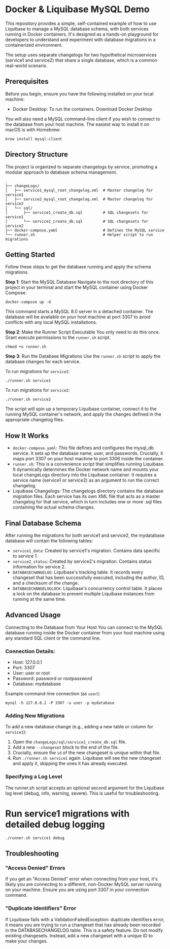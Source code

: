 # Docker & Liquibase MySQL Demo
This repository provides a simple, self-contained example of how to use Liquibase to manage a MySQL database schema, with both services running in Docker containers. It's designed as a hands-on playground for developers to understand and experiment with database migrations in a containerized environment.

The setup uses separate changelogs for two hypothetical microservices (service1 and service2) that share a single database, which is a common real-world scenario.

## Prerequisites
Before you begin, ensure you have the following installed on your local machine:

- Docker Desktop: To run the containers. Download Docker Desktop

You will also need a MySQL command-line client if you wish to connect to the database from your host machine. The easiest way to install it on macOS is with Homebrew:

```
brew install mysql-client
```

## Directory Structure
The project is organized to separate changelogs by service, promoting a modular approach to database schema management.

```
.
├── changeLogs/
│   ├── service1_mysql_root_changelog.xml  # Master changelog for service1
│   ├── service2_mysql_root_changelog.xml  # Master changelog for service2
│   └── sql/
│       ├── service1_create_db.sql         # SQL changesets for service1
│       └── service2_create_db.sql         # SQL changesets for service2
├── docker-compose.yaml                    # Defines the MySQL service
└── runner.sh                              # Helper script to run migrations
```

## Getting Started
Follow these steps to get the database running and apply the schema migrations.

**Step 1**: Start the MySQL Database
Navigate to the root directory of this project in your terminal and start the MySQL container using Docker Compose.

```
docker-compose up -d
```

This command starts a MySQL 8.0 server in a detached container. The database will be available on your host machine at port 3307 to avoid conflicts with any local MySQL installations.

**Step 2**: Make the Runner Script Executable
You only need to do this once. Grant execute permissions to the `runner.sh` script.

```
chmod +x runner.sh
```

**Step 3**: Run the Database Migrations
Use the `runner.sh` script to apply the database changes for each service.

To run migrations for `service1`:

```
./runner.sh service1
```

To run migrations for `service2`:

```
./runner.sh service2
```

The script will spin up a temporary Liquibase container, connect it to the running MySQL container's network, and apply the changes defined in the appropriate changelog files.

## How It Works
- `docker-compose.yaml`: This file defines and configures the mysql_db service. It sets up the database name, user, and passwords. Crucially, it maps port 3307 on your host machine to port 3306 inside the container.
- `runner.sh`: This is a convenience script that simplifies running Liquibase. It dynamically determines the Docker network name and mounts your local changeLogs directory into the Liquibase container. It requires a service name (service1 or service2) as an argument to run the correct changelog.
- Liquibase Changelogs: The changelogs directory contains the database migration files. Each service has its own XML file that acts as a master changelog for that service, which in turn includes one or more .sql files containing the actual schema changes.

## Final Database Schema

After running the migrations for both service1 and service2, the mydatabase database will contain the following tables:

- `service1_data`: Created by service1's migration. Contains data specific to service 1.
- `service2_status`: Created by service2's migration. Contains status information for service 2.
- `DATABASECHANGELOG`: Liquibase's tracking table. It records every changeset that has been successfully executed, including the author, ID, and a checksum of the change.
- `DATABASECHANGELOGLOCK`: Liquibase's concurrency control table. It places a lock on the database to prevent multiple Liquibase instances from running at the same time.

## Advanced Usage
Connecting to the Database from Your Host
You can connect to the MySQL database running inside the Docker container from your host machine using any standard SQL client or the command line.

### Connection Details:

- Host: 127.0.0.1
- Port: 3307
- User: user or root
- Password: password or rootpassword
- Database: mydatabase

Example command-line connection (as `user`):

```
mysql -h 127.0.0.1 -P 3307 -u user -p mydatabase
```

### Adding New Migrations
To add a new database change (e.g., adding a new table or column for `service1`):

1. Open the `changeLogs/sql/service1_create_db.sql` file.
2. Add a new `--changeset` block to the end of the file.
3. Crucially, ensure the `id` of the new changeset is unique within that file.
4. Run `./runner.sh service1` again. Liquibase will see the new changeset and apply it, skipping the ones it has already executed.

### Specifying a Log Level
The runner.sh script accepts an optional second argument for the Liquibase log level (debug, info, warning, severe). This is useful for troubleshooting.

# Run service1 migrations with detailed debug logging
```
./runner.sh service1 debug
```

## Troubleshooting
### "Access Denied" Errors
If you get an "Access Denied" error when connecting from your host, it's likely you are connecting to a different, non-Docker MySQL server running on your machine. Ensure you are using port 3307 in your connection command.

### "Duplicate Identifiers" Error
If Liquibase fails with a ValidationFailedException: duplicate identifiers error, it means you are trying to run a changeset that has already been recorded in the DATABASECHANGELOG table. This is a safety feature. Do not modify existing changesets. Instead, add a new changeset with a unique ID to make your changes.
